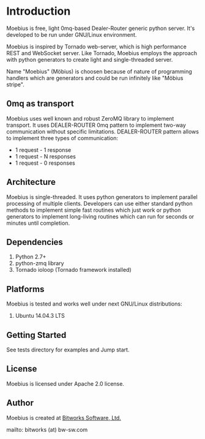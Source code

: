 # Introduction

Moebius is free, light 0mq-based Dealer-Router generic python server. It's developed to be run under GNU/Linux environment.

Moebius is inspired by Tornado web-server, which is high performance REST and WebSocket server. Like Tornado, Moebius employs the approach with python generators to create light and single-threaded server.

Name "Moebius" (Möbius) is choosen because of nature of programming handlers which are generators and could be run infinitely like "Möbius stripe".

## 0mq as transport

Moebius uses well known and robust ZeroMQ library to implement transport. It uses DEALER-ROUTER 0mq pattern to implement two-way communication without specific limitations. DEALER-ROUTER pattern allows to implement three types of communication:
 
* 1 request - 1 response 
* 1 request - N responses
* 1 request - 0 responses

## Architecture

Moebius is single-threaded. It uses python generators to implement parallel processing of multiple clients. Developers can use either standard python methods to implement simple fast routines which just work or python generators to implement long-living routines which can run for seconds or minutes until completion.

## Dependencies

1. Python 2.7+
2. python-zmq library
3. Tornado ioloop (Tornado framework installed)

## Platforms

Moebius is tested and works well under next GNU/Linux distributions:

1. Ubuntu 14.04.3 LTS

## Getting Started

See tests directory for examples and Jump start.

## License

Moebius is licensed under Apache 2.0 license.

## Author

Moebius is created at [Bitworks Software, Ltd.](http://bw-sw.com)

mailto: bitworks (at) bw-sw.com
